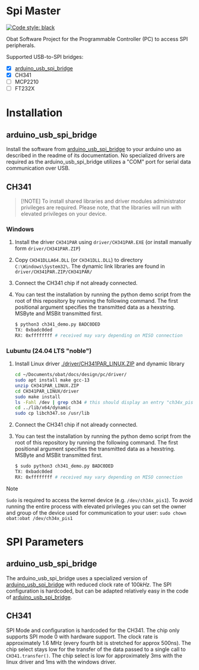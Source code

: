 # Spi Master

[![Code style: black](https://img.shields.io/badge/code%20style-black-000000.svg)](https://github.com/psf/black)

Obat Software Project for the Programmable Controller (PC) to access SPI peripherals.

Supported USB-to-SPI bridges:

- [x] [arduino_usb_spi_bridge]
- [x] CH341
- [ ] MCP2210
- [ ] FT232X

[arduino_usb_spi_bridge]: https://github.com/pascalguttmann/arduino_usb_spi_bridge

# Installation

## arduino_usb_spi_bridge

Install the software from [arduino_usb_spi_bridge] to your arduino uno as
described in the readme of its documentation. No specialized drivers are
required as the arduino_usb_spi_bridge utilizes a "COM" port for serial data
communication over USB.

## CH341
>
> [!NOTE]
> To install shared libraries and driver modules administrator privileges are required.
> Please note, that the libraries will run with elevated privileges on your device.

### Windows

1. Install the driver `CH341PAR` using `driver/CH341PAR.EXE` (or install
   manually form `driver/CH341PAR.ZIP`)
2. Copy `CH341DLLA64.DLL` (or `CH341DLL.DLL`) to directory
   `C:\Windows\System32\`. The dynamic link libraries are found in
   `driver/CH341PAR.ZIP/CH341PAR/`
3. Connect the CH341 chip if not already connected.
4. You can test the installation by running the python demo script from the
   root of this repository by running the following command. The first
   positional argument specifies the transmitted data as a hexstring. MSByte and
   MSBit transmitted first.

   ```bash
   $ python3 ch341_demo.py BADC0DED
   TX: 0xbadc0ded
   RX: 0xffffffff # received may vary depending on MISO connection
   ```

### Lubuntu (24.04 LTS "noble")

1. Install Linux driver
[./driver/CH341PAR_LINUX.ZIP](./driver/CH341PAR_LINUX.ZIP) and dynamic library

    ```bash
    cd ~/Documents/obat/docs/design/pc/driver/
    sudo apt install make gcc-13
    unzip CH341PAR_LINUX.ZIP
    cd CH341PAR_LINUX/driver
    sudo make install
    ls -Fahl /dev | grep ch34 # this should display an entry "ch34x_pis*"
    cd ../lib/x64/dynamic
    sudo cp libch347.so /usr/lib
    ```

2. Connect the CH341 chip if not already connected.
3. You can test the installation by running the python demo script from the
   root of this repository by running the following command. The first
   positional argument specifies the transmitted data as a hexstring. MSByte and
   MSBit transmitted first.

   ```bash
   $ sudo python3 ch341_demo.py BADC0DED
   TX: 0xbadc0ded
   RX: 0xffffffff # received may vary depending on MISO connection

> [!NOTE]
> `Sudo` is required to access the kernel device (e.g. `/dev/ch34x_pis1`). To
> avoid running the entire process with elevated privileges you can set the
> owner and group of the device used for communication to your user: `sudo
> chown obat:obat /dev/ch34x_pis1`

# SPI Parameters

## arduino_usb_spi_bridge

The arduino_usb_spi_bridge uses a specialized version of
[arduino_usb_spi_bridge] with reduced clock rate of $100kHz$. The SPI
configuration is hardcoded, but can be adapted relatively easy in the code of
[arduino_usb_spi_bridge].

## CH341

SPI Mode and configuration is hardcoded for the CH341. The chip only supports
SPI mode 0 with hardware support. The clock rate is approximately 1.6 MHz
(every fourth bit is stretched for approx 500ns). The chip select stays low for
the transfer of the data passed to a single call to `CH341.transfer()`. The
chip select is low for approximately 3ms with the linux driver and 1ms with the
windows driver.
